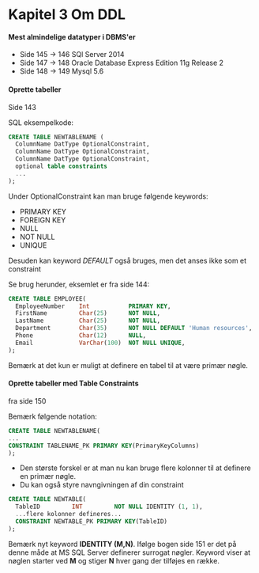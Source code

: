 # Kapitel 3 Om DDL
#### Mest almindelige datatyper i DBMS'er
- Side 145 -> 146 SQl Server 2014
- Side 147 -> 148 Oracle Database Express Edition 11g Release 2
- Side 148 -> 149 Mysql 5.6

#### Oprette tabeller
Side 143

SQL eksempelkode:
```SQL
CREATE TABLE NEWTABLENAME (
  ColumnName DatType OptionalConstraint,
  ColumnName DatType OptionalConstraint,
  ColumnName DatType OptionalConstraint,
  optional table constraints
  ...
);
```
Under OptionalConstraint kan man bruge følgende keywords:
- PRIMARY KEY
- FOREIGN KEY
- NULL
- NOT NULL
- UNIQUE

Desuden kan keyword *DEFAULT* også bruges, men det anses ikke som et constraint

Se brug herunder, eksemlet er fra side 144:
```SQL
CREATE TABLE EMPLOYEE(
  EmployeeNumber    Int           PRIMARY KEY,
  FirstName         Char(25)      NOT NULL,
  LastName          Char(25)      NOT NULL,
  Department        Char(35)      NOT NULL DEFAULT 'Human resources',
  Phone             Char(12)      NULL,
  Email             VarChar(100)  NOT NULL UNIQUE,
);
```
Bemærk at det kun er muligt at definere en tabel til at være primær nøgle.
#### Oprette tabeller med Table Constraints
fra side 150

Bemærk følgende notation:
```SQL
CREATE TABLE NEWTABLENAME(
...
CONSTRAINT TABLENAME_PK PRIMARY KEY(PrimaryKeyColumns)
);
```
- Den største forskel er at man nu kan bruge flere kolonner til at definere en primær nøgle.
- Du kan også styre navngivningen af din constraint

```SQL
CREATE TABLE NEWTABLE(
  TableID         INT         NOT NULL IDENTITY (1, 1),
  ...flere kolonner defineres...
  CONSTRAINT NEWTABLE_PK PRIMARY KEY(TableID)
);
```
Bemærk nyt keyword **IDENTITY (M,N)**. Ifølge bogen side 151 er det på denne måde at MS SQL Server definerer surrogat nøgler. Keyword viser at nøglen starter ved **M** og stiger **N** hver gang der tilføjes en række.
